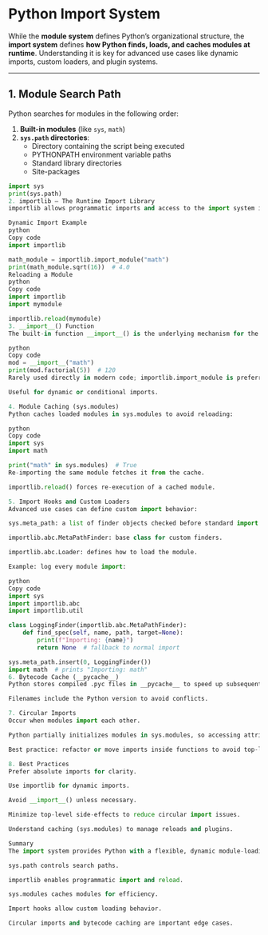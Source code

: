 # Python Import System

While the **module system** defines Python’s organizational structure, the **import system** defines **how Python finds, loads, and caches modules at runtime**. Understanding it is key for advanced use cases like dynamic imports, custom loaders, and plugin systems.

---

## 1. Module Search Path

Python searches for modules in the following order:

1. **Built-in modules** (like `sys`, `math`)  
2. **`sys.path` directories**:
   - Directory containing the script being executed
   - PYTHONPATH environment variable paths
   - Standard library directories
   - Site-packages  

```python
import sys
print(sys.path)
2. importlib — The Runtime Import Library
importlib allows programmatic imports and access to the import system internals.

Dynamic Import Example
python
Copy code
import importlib

math_module = importlib.import_module("math")
print(math_module.sqrt(16))  # 4.0
Reloading a Module
python
Copy code
import importlib
import mymodule

importlib.reload(mymodule)
3. __import__() Function
The built-in function __import__() is the underlying mechanism for the import statement.

python
Copy code
mod = __import__("math")
print(mod.factorial(5))  # 120
Rarely used directly in modern code; importlib.import_module is preferred.

Useful for dynamic or conditional imports.

4. Module Caching (sys.modules)
Python caches loaded modules in sys.modules to avoid reloading:

python
Copy code
import sys
import math

print("math" in sys.modules)  # True
Re-importing the same module fetches it from the cache.

importlib.reload() forces re-execution of a cached module.

5. Import Hooks and Custom Loaders
Advanced use cases can define custom import behavior:

sys.meta_path: a list of finder objects checked before standard import machinery.

importlib.abc.MetaPathFinder: base class for custom finders.

importlib.abc.Loader: defines how to load the module.

Example: log every module import:

python
Copy code
import sys
import importlib.abc
import importlib.util

class LoggingFinder(importlib.abc.MetaPathFinder):
    def find_spec(self, name, path, target=None):
        print(f"Importing: {name}")
        return None  # fallback to normal import

sys.meta_path.insert(0, LoggingFinder())
import math  # prints "Importing: math"
6. Bytecode Cache (__pycache__)
Python stores compiled .pyc files in __pycache__ to speed up subsequent imports.

Filenames include the Python version to avoid conflicts.

7. Circular Imports
Occur when modules import each other.

Python partially initializes modules in sys.modules, so accessing attributes too early can raise AttributeError.

Best practice: refactor or move imports inside functions to avoid top-level circular imports.

8. Best Practices
Prefer absolute imports for clarity.

Use importlib for dynamic imports.

Avoid __import__() unless necessary.

Minimize top-level side-effects to reduce circular import issues.

Understand caching (sys.modules) to manage reloads and plugins.

Summary
The import system provides Python with a flexible, dynamic module-loading mechanism:

sys.path controls search paths.

importlib enables programmatic import and reload.

sys.modules caches modules for efficiency.

Import hooks allow custom loading behavior.

Circular imports and bytecode caching are important edge cases.